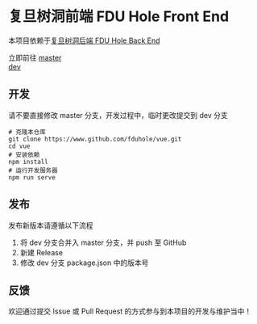 # 复旦树洞前端 FDU Hole Front End

本项目依赖于[复旦树洞后端 FDU Hole Back End](https://github.com/fduhole/fduhole)

立即前往
[master](https://fduhole.tk)  
[dev](https://fduhole.vercel.app)

## 开发
请不要直接修改 master 分支，开发过程中，临时更改提交到 dev 分支
```shell
# 克隆本仓库
git clone https://www.github.com/fduhole/vue.git
cd vue
# 安装依赖
npm install
# 运行开发服务器
npm run serve
```

## 发布
发布新版本请遵循以下流程
1. 将 dev 分支合并入 master 分支，并 push 至 GitHub
2. 新建 Release
3. 修改 dev 分支 package.json 中的版本号

## 反馈
欢迎通过提交 Issue 或 Pull Request 的方式参与到本项目的开发与维护当中！
